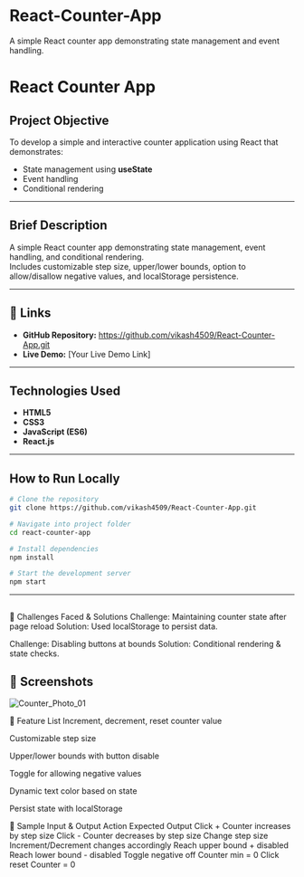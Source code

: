 # React-Counter-App
A simple React counter app demonstrating state management and event handling.

#  React Counter App

## Project Objective
To develop a simple and interactive counter application using React that demonstrates:
- State management using **useState**
- Event handling
- Conditional rendering

---

## Brief Description
A simple React counter app demonstrating state management, event handling, and conditional rendering.  
Includes customizable step size, upper/lower bounds, option to allow/disallow negative values, and localStorage persistence.

---

## 🔗 Links
- **GitHub Repository:** https://github.com/vikash4509/React-Counter-App.git
- **Live Demo:** [Your Live Demo Link]

---

## Technologies Used
- **HTML5**
- **CSS3**
- **JavaScript (ES6)**
- **React.js**

---

## How to Run Locally
```bash
# Clone the repository
git clone https://github.com/vikash4509/React-Counter-App.git

# Navigate into project folder
cd react-counter-app

# Install dependencies
npm install

# Start the development server
npm start
```
---

##
🧪 Challenges Faced & Solutions
Challenge: Maintaining counter state after page reload
Solution: Used localStorage to persist data.

Challenge: Disabling buttons at bounds
Solution: Conditional rendering & state checks.

## 📸 Screenshots
![Counter_Photo_01](images/Counter_Photo_01.jpg)


🔧 Feature List
Increment, decrement, reset counter value

Customizable step size

Upper/lower bounds with button disable

Toggle for allowing negative values

Dynamic text color based on state

Persist state with localStorage

🧮 Sample Input & Output
Action	Expected Output
Click +	Counter increases by step size
Click -	Counter decreases by step size
Change step size	Increment/Decrement changes accordingly
Reach upper bound	+ disabled
Reach lower bound	- disabled
Toggle negative off	Counter min = 0
Click reset	Counter = 0
